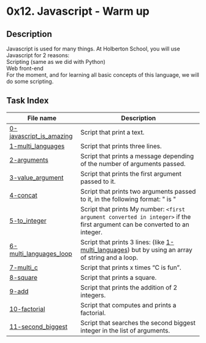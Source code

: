 # 0x12. Javascript - Warm up

## Description

Javascript is used for many things. At Holberton School, you will use Javascript for 2 reasons:<br>
    Scripting (same as we did with Python)<br>
    Web front-end<br>
For the moment, and for learning all basic concepts of this language, we will do some scripting. 

## Task Index
|File name              |Description                         |
|-----------------------|------------------------------------|
|[0-javascript_is_amazing](0-javascript_is_amazing.js)|Script that print a text.|
|[1-multi_languages](1-multi_languages.js)|Script that prints three lines.|
|[2-arguments](2-arguments.js)|Script that prints a message depending of the number of arguments passed.|
|[3-value_argument](3-value_argument.js)|Script that prints the first argument passed to it.|
|[4-concat](4-concat.js)|Script that prints two arguments passed to it, in the following format: " is "|
|[5-to_integer](5-to_integer.js)|Script that prints My number: `<first argument converted in integer>` if the first argument can be converted to an integer.|
|[6-multi_languages_loop](6-multi_languages_loop.js)|Script that prints 3 lines: (like [1-multi_languages](1-multi_languages.js)) but by using an array of string and a loop.|
|[7-multi_c](7-multi_c.js)|Script that prints x times “C is fun”.|
|[8-square](8-square.js)|Script that prints a square.|
|[9-add](9-add.js)|Script that prints the addition of 2 integers.|
|[10-factorial](10-factorial.js)|Script that computes and prints a factorial.|
|[11-second_biggest](11-second_biggest.js)|Script that searches the second biggest integer in the list of arguments.|
